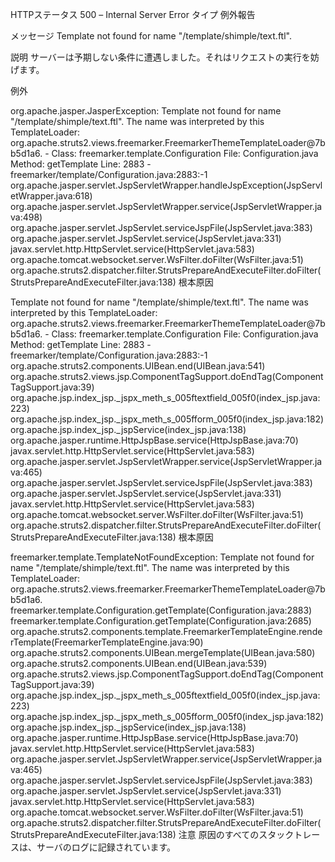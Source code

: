 HTTPステータス 500 – Internal Server Error
タイプ 例外報告

メッセージ Template not found for name "/template/shimple/text.ftl".

説明 サーバーは予期しない条件に遭遇しました。それはリクエストの実行を妨げます。

例外

org.apache.jasper.JasperException: Template not found for name "/template/shimple/text.ftl".
The name was interpreted by this TemplateLoader: org.apache.struts2.views.freemarker.FreemarkerThemeTemplateLoader@7bb5d1a6. - Class: freemarker.template.Configuration
File: Configuration.java
Method: getTemplate
Line: 2883 - freemarker/template/Configuration.java:2883:-1
	org.apache.jasper.servlet.JspServletWrapper.handleJspException(JspServletWrapper.java:618)
	org.apache.jasper.servlet.JspServletWrapper.service(JspServletWrapper.java:498)
	org.apache.jasper.servlet.JspServlet.serviceJspFile(JspServlet.java:383)
	org.apache.jasper.servlet.JspServlet.service(JspServlet.java:331)
	javax.servlet.http.HttpServlet.service(HttpServlet.java:583)
	org.apache.tomcat.websocket.server.WsFilter.doFilter(WsFilter.java:51)
	org.apache.struts2.dispatcher.filter.StrutsPrepareAndExecuteFilter.doFilter(StrutsPrepareAndExecuteFilter.java:138)
根本原因

Template not found for name "/template/shimple/text.ftl".
The name was interpreted by this TemplateLoader: org.apache.struts2.views.freemarker.FreemarkerThemeTemplateLoader@7bb5d1a6. - Class: freemarker.template.Configuration
File: Configuration.java
Method: getTemplate
Line: 2883 - freemarker/template/Configuration.java:2883:-1
	org.apache.struts2.components.UIBean.end(UIBean.java:541)
	org.apache.struts2.views.jsp.ComponentTagSupport.doEndTag(ComponentTagSupport.java:39)
	org.apache.jsp.index_jsp._jspx_meth_s_005ftextfield_005f0(index_jsp.java:223)
	org.apache.jsp.index_jsp._jspx_meth_s_005fform_005f0(index_jsp.java:182)
	org.apache.jsp.index_jsp._jspService(index_jsp.java:138)
	org.apache.jasper.runtime.HttpJspBase.service(HttpJspBase.java:70)
	javax.servlet.http.HttpServlet.service(HttpServlet.java:583)
	org.apache.jasper.servlet.JspServletWrapper.service(JspServletWrapper.java:465)
	org.apache.jasper.servlet.JspServlet.serviceJspFile(JspServlet.java:383)
	org.apache.jasper.servlet.JspServlet.service(JspServlet.java:331)
	javax.servlet.http.HttpServlet.service(HttpServlet.java:583)
	org.apache.tomcat.websocket.server.WsFilter.doFilter(WsFilter.java:51)
	org.apache.struts2.dispatcher.filter.StrutsPrepareAndExecuteFilter.doFilter(StrutsPrepareAndExecuteFilter.java:138)
根本原因

freemarker.template.TemplateNotFoundException: Template not found for name "/template/shimple/text.ftl".
The name was interpreted by this TemplateLoader: org.apache.struts2.views.freemarker.FreemarkerThemeTemplateLoader@7bb5d1a6.
	freemarker.template.Configuration.getTemplate(Configuration.java:2883)
	freemarker.template.Configuration.getTemplate(Configuration.java:2685)
	org.apache.struts2.components.template.FreemarkerTemplateEngine.renderTemplate(FreemarkerTemplateEngine.java:90)
	org.apache.struts2.components.UIBean.mergeTemplate(UIBean.java:580)
	org.apache.struts2.components.UIBean.end(UIBean.java:539)
	org.apache.struts2.views.jsp.ComponentTagSupport.doEndTag(ComponentTagSupport.java:39)
	org.apache.jsp.index_jsp._jspx_meth_s_005ftextfield_005f0(index_jsp.java:223)
	org.apache.jsp.index_jsp._jspx_meth_s_005fform_005f0(index_jsp.java:182)
	org.apache.jsp.index_jsp._jspService(index_jsp.java:138)
	org.apache.jasper.runtime.HttpJspBase.service(HttpJspBase.java:70)
	javax.servlet.http.HttpServlet.service(HttpServlet.java:583)
	org.apache.jasper.servlet.JspServletWrapper.service(JspServletWrapper.java:465)
	org.apache.jasper.servlet.JspServlet.serviceJspFile(JspServlet.java:383)
	org.apache.jasper.servlet.JspServlet.service(JspServlet.java:331)
	javax.servlet.http.HttpServlet.service(HttpServlet.java:583)
	org.apache.tomcat.websocket.server.WsFilter.doFilter(WsFilter.java:51)
	org.apache.struts2.dispatcher.filter.StrutsPrepareAndExecuteFilter.doFilter(StrutsPrepareAndExecuteFilter.java:138)
注意 原因のすべてのスタックトレースは、サーバのログに記録されています。
